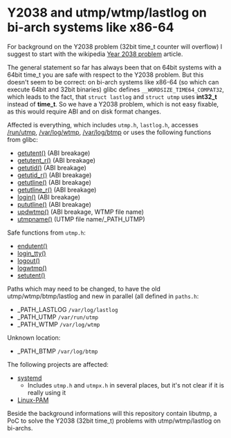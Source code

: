 # Y2038 and utmp/wtmp/lastlog on bi-arch systems like x86-64

For background on the Y2038 problem (32bit time_t counter will overflow) I suggest to start with the wikipedia [Year 2038 problem](https://en.wikipedia.org/wiki/Year_2038_problem) article.

The general statement so far has always been that on 64bit systems with a 64bit time_t you are safe with respect to the Y2038 problem.
But this doesn't seem to be correct: on bi-arch systems like x86-64 (so which can execute 64bit and 32bit binaries) glibc defines `__WORDSIZE_TIME64_COMPAT32`, which leads to the fact, that `struct lastlog` and `struct utmp` uses **int32_t** instead of **time_t**. So we have a Y2038 problem, which is not easy fixable, as this would require ABI and on disk format changes.

Affected is everything, which includes `utmp.h`, `lastlog.h`, accesses [/run/utmp](https://manpages.opensuse.org/utmp.5), [/var/log/wtmp](https://manpages.opensuse.org/wtmp.5), [/var/log/btmp](https://manpages.opensuse.org/lastb.1) or uses the following functions from glibc:
* [getutent()](https://manpages.opensuse.org/getutent.3) (ABI breakage)
* [getutent_r()](https://manpages.opensuse.org/getutent_r.3) (ABI breakage)
* [getutid()](https://manpages.opensuse.org/getutid.3) (ABI breakage)
* [getutid_r()](https://manpages.opensuse.org/getutid_r.3) (ABI breakage)
* [getutline()](https://manpages.opensuse.org/getutline.3) (ABI breakage)
* [getutline_r()](https://manpages.opensuse.org/getutline_r.3) (ABI breakage)
* [login()](https://manpages.opensuse.org/login.3) (ABI breakage)
* [pututline()](https://manpages.opensuse.org/pututline.3) (ABI breakage)
* [updwtmp()](https://manpages.opensuse.org/updwtmp.3) (ABI breakage, WTMP file name)
* [utmpname()](https://manpages.opensuse.org/utmpname.3) (UTMP file name/_PATH_UTMP)

Safe functions from `utmp.h`:
* [endutent()](https://manpages.opensuse.org/endutent.3)
* [login_tty()](https://manpages.opensuse.org/login_tty.3)
* [logout()](https://manpages.opensuse.org/logout.3)
* [logwtmp()](https://manpages.opensuse.org/logwtmp.3)
* [setutent()](https://manpages.opensuse.org/setutent.3)

Paths which may need to be changed, to have the old utmp/wtmp/btmp/lastlog and new in parallel (all defined in `paths.h`:
* _PATH_LASTLOG `/var/log/lastlog`
* _PATH_UTMP `/var/run/utmp`
* _PATH_WTMP `/var/log/wtmp`

Unknown location:
* _PATH_BTMP `/var/log/btmp`

The following projects are affected:

* [systemd](https://github.com/systemd/systemd)
  * Includes `utmp.h` and `utmpx.h` in several places, but it's not clear if it is really using it
* [Linux-PAM](https://github.com/linux-pam/linux-pam)





Beside the background informations will this repository contain libutmp, a PoC to  solve the Y2038 (32bit time_t) problems with utmp/wtmp/lastlog on bi-archs.
